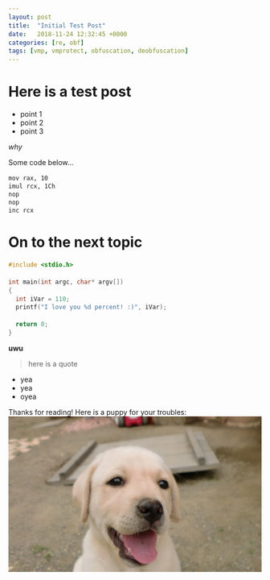 ```yaml
---
layout: post
title:  "Initial Test Post"
date:   2018-11-24 12:32:45 +0000
categories: [re, obf]
tags: [vmp, vmprotect, obfuscation, deobfuscation]
---
```


# Here is a test post
  - point 1
  - point 2
  - point 3
  
*why*

Some code below...
```x86asm
mov rax, 10
imul rcx, 1Ch
nop
nop
inc rcx
```

# On to the next topic

```cpp
#include <stdio.h>

int main(int argc, char* argv[])
{
  int iVar = 110;
  printf("I love you %d percent! :)", iVar);
  
  return 0;
}
```

**uwu**

>here is
>a quote

  - yea
  - yea
  - oyea

Thanks for reading! Here is a puppy for your troubles:
![cute puppy uwu](/assets/puppy.jpg)
